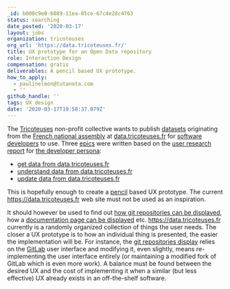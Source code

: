 ```yaml
---
_id: b080c9e0-6889-11ea-85ce-67c4e28c4763
status: searching
date_posted: '2020-03-17'
layout: jobs
organization: tricoteuses
org_url: 'https://data.tricoteuses.fr/'
title: UX prototype for an Open Data repository
role: Interaction Design
compensation: gratis
deliverables: A pencil based UX prototype.
how_to_apply:
  - paulineleon@tutanota.com
  - ''
github_handle: ''
tags: UX design
date: '2020-03-17T19:58:37.079Z'
---
```

The [Tricoteuses](https://tricoteuses.fr/a_propos) non-profit collective wants to publish [datasets](https://en.wikipedia.org/wiki/Data_set) originating from the [French national assembly](http://data.assemblee-nationale.fr/) at [data.tricoteuses.fr](https://data.tricoteuses.fr) for [software developers](https://forum.en-root.org/t/persona-developer-working-with-datasets/165) to use. Three [epics](https://forum.en-root.org/tags/epic) were written based on the [user research report](https://forum.en-root.org/t/user-research-report-developers-and-dataset-repositories/164) for [the developer persona](https://forum.en-root.org/t/persona-developer-working-with-datasets/165/):

* [get data from data.tricoteuses.fr](https://forum.en-root.org/t/developer-epic-get-data-from-data-tricoteuses-fr/166)
* [understand data from data.tricoteuses.fr](https://forum.en-root.org/t/developer-epic-understand-data-from-data-tricoteuses-fr/167)
* [update data from data.tricoteuses.fr](https://forum.en-root.org/t/developer-epic-update-data-from-data-tricoteuses-fr/168)

This is hopefully enough to create a [pencil](https://pencil.evolus.vn/) based UX prototype. The current https://data.tricoteuses.fr web site must not be used as an inspiration.

It should however be used to find out [how git repositories can be displayed](https://git.en-root.org/tricoteuses/data.tricoteuses.fr), how a [documentation page can be displayed](https://data.tricoteuses.fr/doc/assemblee/amendement.html) etc. https://data.tricoteuses.fr currently is a randomly organized collection of things the user needs. The closer a UX prototype is to how an individual thing is presented, the easier the implementation will be. For instance, the [git repositories display](https://git.en-root.org/tricoteuses/data.tricoteuses.fr) relies on the [GitLab](https://about.gitlab.com/) user interface and modifying it, even slightly, means re-implementing the user interface entirely (or maintaining a modified fork of GitLab which is even more work). A balance must be found between the desired UX and the cost of implementing it when a similar (but less effective) UX already exists in an off-the-shelf software.
